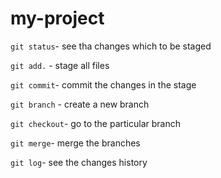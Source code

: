 # my-project

`git status`- see tha changes which to be staged

`git add.` - stage all files

`git commit`- commit the changes in the stage

`git branch` - create a new branch

`git checkout`- go to the particular branch

`git merge`- merge the branches

`git log`- see the changes history

